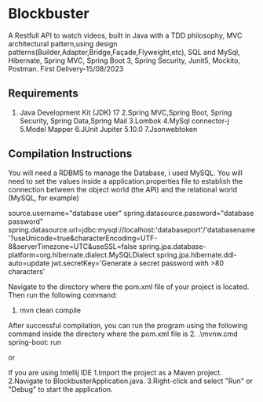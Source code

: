 # Blockbuster
A Restfull API to watch videos, built in Java with a TDD philosophy, MVC architectural pattern,using design patterns(Builder,Adapter,Bridge,Façade,Flyweight,etc), SQL and MySql, Hibernate, Spring MVC, Spring Boot 3, Spring Security, Junit5, Mockito, Postman.
First Delivery-15/08/2023

## Requirements

1. Java Development Kit (JDK) 17
2.Spring MVC,Spring Boot, Spring Security, Spring Data,Spring Mail
3.Lombok
4.MySql connector-j
5.Model Mapper
6.JUnit Jupiter 5.10.0
7.Jsonwebtoken

## Compilation Instructions

You will need a RDBMS to manage the Database, i used MySQL. You will need to set the values inside a application.properties file to establish the connection between the object world (the API) and the relational world (MySQL, for example)

source.username="database user"
spring.datasource.password="database password"
spring.datasource.url=jdbc:mysql://localhost:'databaseport'/'databasename'?useUnicode=true&characterEncoding=UTF-8&serverTimezone=UTC&useSSL=false
spring.jpa.database-platform=org.hibernate.dialect.MySQLDialect
spring.jpa.hibernate.ddl-auto=update
jwt.secretKey='Generate a secret password with >80 characters'


Navigate to the directory where the pom.xml file of your project is located. Then run the following command:
1. mvn clean compile

After successful compilation, you can run the program using the following command inside the directory where the pom.xml file is
2. .\mvnw.cmd spring-boot: run

or

If you are using Intellij IDE
1.Import the project as a Maven project.
2.Navigate to BlockbusterApplication.java.
3.Right-click and select "Run" or "Debug" to start the application.


